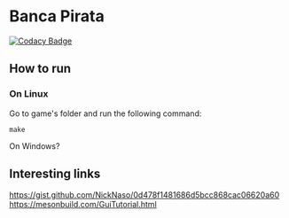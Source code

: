 # Banca Pirata

[![Codacy Badge](https://app.codacy.com/project/badge/Grade/79bb2ffd3268423d872a49e85c7ae4f5)](https://www.codacy.com/gh/alexandrebarbaruiva/banca-pirata/dashboard?utm_source=github.com&amp;utm_medium=referral&amp;utm_content=alexandrebarbaruiva/banca-pirata&amp;utm_campaign=Badge_Grade)

## How to run

### On Linux

Go to game's folder and run the following command:

```shell
make
```

On Windows?

## Interesting links

<https://gist.github.com/NickNaso/0d478f1481686d5bcc868cac06620a60>
<https://mesonbuild.com/GuiTutorial.html>
